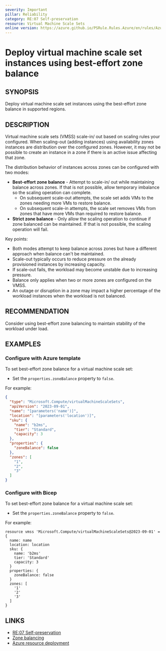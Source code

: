 ```yaml
---
severity: Important
pillar: Reliability
category: RE:07 Self-preservation
resource: Virtual Machine Scale Sets
online version: https://azure.github.io/PSRule.Rules.Azure/en/rules/Azure.VMSS.ZoneBalance/
---
```


# Deploy virtual machine scale set instances using best-effort zone balance

## SYNOPSIS

Deploy virtual machine scale set instances using the best-effort zone balance in supported regions.

## DESCRIPTION

Virtual machine scale sets (VMSS) scale-in/ out based on scaling rules your configured.
When scaling-out (adding instances) using availability zones instances are distribution over the configured zones.
However, it may not be possible to create an instance in a zone if there is an active issue affecting that zone.

The distribution behavior of instances across zones can be configured with two modes:

- **Best-effort zone balance** - Attempt to scale-in/ out while maintaining balance across zones.
  If that is not possible, allow temporary imbalance so the scaling operation can complete.
  - On subsequent scale-out attempts, the scale set adds VMs to the zones needing more VMs to restore balance.
  - On subsequent scale-in attempts, the scale set removes VMs from zones that have more VMs than required to restore balance.
- **Strict zone balance** - Only allow the scaling operation to continue if zone balanced can be maintained.
  If that is not possible, the scaling operation will fail.

Key points:

- Both modes attempt to keep balance across zones but have a different approach when balance can't be maintained.
- Scale-out typically occurs to reduce pressure on the already provisioned instances by increasing capacity.
- If scale-out fails, the workload may become unstable due to increasing pressure.
- Balance only applies when two or more zones are configured on the VMSS.
- An outage or disruption in a zone may impact a higher percentage of the workload instances when the workload is not balanced.

## RECOMMENDATION

Consider using best-effort zone balancing to maintain stability of the workload under load.

## EXAMPLES

### Configure with Azure template

To set best-effort zone balance for a virtual machine scale set:

- Set the `properties.zoneBalance` property to `false`.

For example:

```json
{
  "type": "Microsoft.Compute/virtualMachineScaleSets",
  "apiVersion": "2023-09-01",
  "name": "[parameters('name')]",
  "location": "[parameters('location')]",
  "sku": {
    "name": "b2ms",
    "tier": "Standard",
    "capacity": 3
  },
  "properties": {
    "zoneBalance": false
  },
  "zones": [
    "1",
    "2",
    "3"
  ]
}
```

### Configure with Bicep

To set best-effort zone balance for a virtual machine scale set:

- Set the `properties.zoneBalance` property to `false`.

For example:

```bicep
resource vmss 'Microsoft.Compute/virtualMachineScaleSets@2023-09-01' = {
  name: name
  location: location
  sku: {
    name: 'b2ms'
    tier: 'Standard'
    capacity: 3
  }
  properties: {
    zoneBalance: false
  }
  zones: [
    '1'
    '2'
    '3'
  ]
}
```

<!-- external:avm avm/res/compute/virtual-machine-scale-set:0.4.0 zoneBalance -->

## LINKS

- [RE:07 Self-preservation](https://learn.microsoft.com/azure/well-architected/reliability/self-preservation)
- [Zone balancing](https://learn.microsoft.com/azure/virtual-machine-scale-sets/virtual-machine-scale-sets-use-availability-zones#zone-balancing)
- [Azure resource deployment](https://learn.microsoft.com/azure/templates/microsoft.compute/virtualmachinescalesets)
